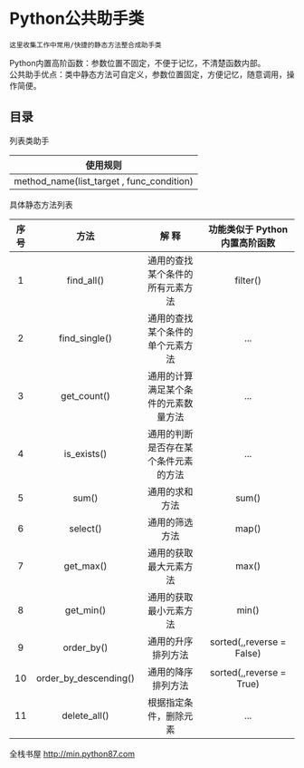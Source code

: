 Python公共助手类
====
    这里收集工作中常用/快捷的静态方法整合成助手类

Python内置高阶函数：参数位置不固定，不便于记忆，不清楚函数内部。<br>
公共助手优点：类中静态方法可自定义，参数位置固定，方便记忆，随意调用，操作简便。

目录
----

列表类助手  

|       使用规则           |
| ------------------------------ |
| method_name(list_target , func_condition) |

具体静态方法列表

| 序号  |     方法      |           解          释       | 功能类似于 Python内置高阶函数 |
| :---: | :----------: | :------------------------------: | :------------------------------: |
| 1 | find_all() | 通用的查找某个条件的所有元素方法 | filter() |
| 2 | find_single() | 通用的查找某个条件的单个元素方法 | ... |
| 3 | get_count() | 通用的计算满足某个条件的元素数量方法 | ... |
| 4 | is_exists() | 通用的判断是否存在某个条件元素的方法 | ... |
| 5 | sum() | 通用的求和方法 | sum() |
| 6 | select() | 通用的筛选方法 | map() |
| 7 | get_max() | 通用的获取最大元素方法 | max() |
| 8 | get_min() | 通用的获取最小元素方法 | min() |
| 9 | order_by() | 通用的升序排列方法 | sorted(,,reverse = False) |
| 10 | order_by_descending() | 通用的降序排列方法 | sorted(,,reverse = True) |
| 11 | delete_all() | 根据指定条件，删除元素 | ... |

全栈书屋 http://min.python87.com
